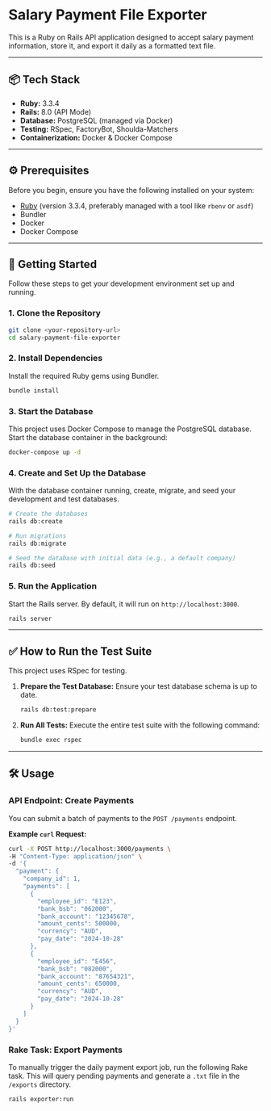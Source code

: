 # Salary Payment File Exporter

This is a Ruby on Rails API application designed to accept salary payment information, store it, and export it daily as a formatted text file.

---

## 📦 Tech Stack

*   **Ruby:** 3.3.4
*   **Rails:** 8.0 (API Mode)
*   **Database:** PostgreSQL (managed via Docker)
*   **Testing:** RSpec, FactoryBot, Shoulda-Matchers
*   **Containerization:** Docker & Docker Compose

---

## ⚙️ Prerequisites

Before you begin, ensure you have the following installed on your system:

*   [Ruby](https://www.ruby-lang.org/en/documentation/installation/) (version 3.3.4, preferably managed with a tool like `rbenv` or `asdf`)
*   Bundler
*   Docker
*   Docker Compose

---

## 🚀 Getting Started

Follow these steps to get your development environment set up and running.

### 1. Clone the Repository

```sh
git clone <your-repository-url>
cd salary-payment-file-exporter
```

### 2. Install Dependencies

Install the required Ruby gems using Bundler.

```sh
bundle install
```

### 3. Start the Database

This project uses Docker Compose to manage the PostgreSQL database. Start the database container in the background:

```sh
docker-compose up -d
```

### 4. Create and Set Up the Database

With the database container running, create, migrate, and seed your development and test databases.

```sh
# Create the databases
rails db:create

# Run migrations
rails db:migrate

# Seed the database with initial data (e.g., a default company)
rails db:seed
```

### 5. Run the Application

Start the Rails server. By default, it will run on `http://localhost:3000`.

```sh
rails server
```

---

## ✅ How to Run the Test Suite

This project uses RSpec for testing.

1.  **Prepare the Test Database:**
    Ensure your test database schema is up to date.
    ```sh
    rails db:test:prepare
    ```

2.  **Run All Tests:**
    Execute the entire test suite with the following command:
    ```sh
    bundle exec rspec
    ```

---

## 🛠️ Usage

### API Endpoint: Create Payments

You can submit a batch of payments to the `POST /payments` endpoint.

**Example `curl` Request:**

```sh
curl -X POST http://localhost:3000/payments \
-H "Content-Type: application/json" \
-d '{
  "payment": {
    "company_id": 1,
    "payments": [
      {
        "employee_id": "E123",
        "bank_bsb": "062000",
        "bank_account": "12345678",
        "amount_cents": 500000,
        "currency": "AUD",
        "pay_date": "2024-10-28"
      },
      {
        "employee_id": "E456",
        "bank_bsb": "082000",
        "bank_account": "87654321",
        "amount_cents": 650000,
        "currency": "AUD",
        "pay_date": "2024-10-28"
      }
    ]
  }
}'
```

### Rake Task: Export Payments

To manually trigger the daily payment export job, run the following Rake task. This will query pending payments and generate a `.txt` file in the `/exports` directory.

```sh
rails exporter:run
```
